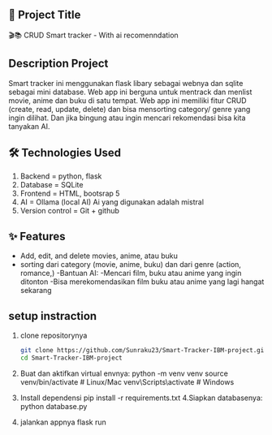 ## 📌 Project Title 
🎬📚 CRUD Smart tracker - With ai recomenndation

## Description Project
Smart tracker ini menggunakan flask libary sebagai webnya dan sqlite sebagai mini database.
Web app ini berguna untuk mentrack dan menlist movie, anime dan buku di satu tempat.
Web app ini memiliki fitur CRUD (create, read, update, delete) dan bisa mensorting category/ genre yang ingin dilihat.
Dan jika bingung atau ingin mencari rekomendasi bisa kita tanyakan AI.

## 🛠️ Technologies Used
1. Backend = python, flask
2. Database = SQLite
3. Frontend = HTML, bootsrap 5
5. AI = Ollama (local AI) Ai yang digunakan adalah mistral
6. Version control =  Git + github

## ✨ Features
- Add, edit, and delete movies, anime, atau buku
- sorting dari category (movie, anime, buku) dan dari genre (action, romance,)
-Bantuan AI:
-Mencari film, buku atau anime yang ingin ditonton
-Bisa merekomendasikan film buku atau anime yang lagi hangat sekarang

## setup instraction
1. clone repositorynya
   ```bash
   git clone https://github.com/Sunraku23/Smart-Tracker-IBM-project.git
   cd Smart-Tracker-IBM-project

2. Buat dan aktifkan virtual envnya:
python -m venv venv
source venv/bin/activate     # Linux/Mac
venv\Scripts\activate        # Windows

3. Install dependensi
   pip install -r requirements.txt
4.Siapkan databasenya:
   python database.py

5. jalankan appnya
     flask run
   

